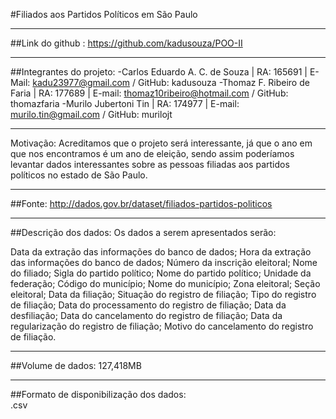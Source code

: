 #Filiados aos Partidos Políticos em São Paulo

---------------------------------------------------------------------------------

##Link do github : 
https://github.com/kadusouza/POO-II

---------------------------------------------------------------------------------

##Integrantes do projeto:
-Carlos Eduardo A. C. de Souza   | RA: 165691 | E-Mail: kadu23977@gmail.com          / GitHub: kadusouza
-Thomaz F. Ribeiro de Faria      | RA: 177689 | E-mail: thomaz10ribeiro@hotmail.com / GitHub: thomazfaria
-Murilo Jubertoni Tin 	          | RA: 174977 | E-mail: murilo.tin@gmail.com       / GitHub: murilojt

---------------------------------------------------------------------------------

Motivação: Acreditamos que o projeto será interessante, já que o ano em que nos encontramos é um ano de eleição, sendo assim poderíamos levantar dados interessantes sobre as pessoas filiadas aos partidos políticos no estado de São Paulo.

---------------------------------------------------------------------------------

##Fonte:
http://dados.gov.br/dataset/filiados-partidos-politicos

---------------------------------------------------------------------------------

##Descrição dos dados: Os dados a serem apresentados serão: 

Data da extração das informações do banco de dados;
Hora da extração das informações do banco de dados;
Número da inscrição eleitoral;
Nome do filiado;
Sigla do partido político;
Nome do partido político;
Unidade da federação;
Código do município;
Nome do município;
Zona eleitoral;
Seção eleitoral;
Data da filiação;
Situação do registro de filiação;
Tipo do registro de filiação;
Data do processamento do registro de filiação;
Data da desfiliação;
Data do cancelamento do registro de filiação;
Data da regularização do registro de filiação;
Motivo do cancelamento do registro de filiação.

---------------------------------------------------------------------------------
##Volume de dados:
127,418MB

---------------------------------------------------------------------------------

##Formato de disponibilização dos dados:  
.csv

